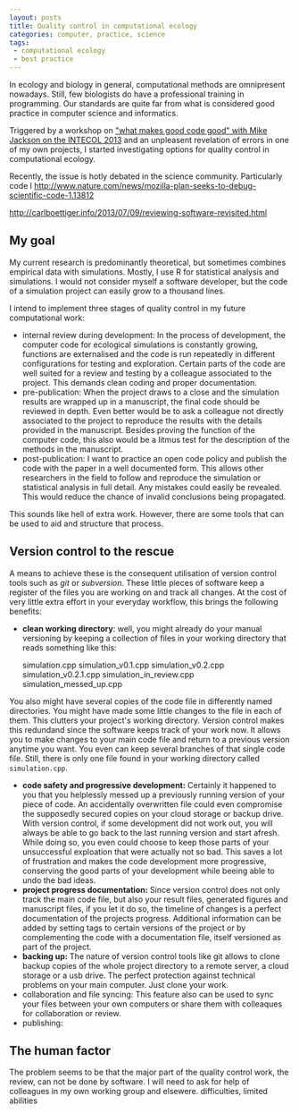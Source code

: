 ```yaml
---
layout: posts
title: Quality control in computational ecology
categories: computer, practice, science
tags: 
 - computational ecology
 - best practice
---
```


In ecology and biology in general, computational methods are omnipresent nowadays. Still, few biologists do have a professional training in programming. Our standards are quite far from what is considered good practice in computer science and informatics.

Triggered by a workshop on ["what makes good code good" with Mike Jackson on the INTECOL 2013](http://www.software.ac.uk/blog/2013-08-23-what-makes-good-code-good-intecol13) and an unpleasent revelation of errors in one of my own projects, I started investigating options for quality control in computational ecology. 

Recently, the issue is hotly debated in the science community. Particularly code l
http://www.nature.com/news/mozilla-plan-seeks-to-debug-scientific-code-1.13812

http://carlboettiger.info/2013/07/09/reviewing-software-revisited.html

## My goal
My current research is predominantly theoretical, but sometimes combines empirical data with simulations. Mostly, I use R for statistical analysis and simulations. I would not consider myself a software developer, but the code of a simulation project can easily grow to a thousand lines.

I intend to implement three stages of quality control in my future computational work:
- internal review during development: In the process of development, the computer code for ecological simulations is constantly growing, functions are externalised and the code is run repeatedly in different configurations for testing and exploration. Certain parts of the code are well suited for a review and testing by a colleague associated to the project. This demands clean coding and proper documentation. 
- pre-publication: When the project draws to a close and the simulation results are wrapped up in a manuscript, the final code should be reviewed in depth. Even better would be to ask a colleague not directly associated to the project to reproduce the results with the details provided in the manuscript. Besides proving the function of the computer code, this also would be a litmus test for the description of the methods in the manuscript. 
- post-publication: I want to practice an open code policy and publish the code with the paper in a well documented form. This allows other researchers in the field to follow and reproduce the simulation or statistical analysis in full detail. Any mistakes could easily be revealed. This would reduce the chance of invalid conclusions being propagated.

This sounds like hell of extra work. However, there are some tools that can be used to aid and structure that process. 

## Version control to the rescue
A means to achieve these is the consequent utilisation of version control tools such as *git* or *subversion*. These little pieces of software keep a register of the files you are working on and track all changes. At the cost of very little extra effort in your everyday workflow, this brings the following benefits:

 - 	**clean working directory**: well, you might already do your manual versioning by keeping a collection of files in your working directory that reads something like this: 
 
	simulation.cpp
	simulation_v0.1.cpp
	simulation_v0.2.cpp
	simulation_v0.2.1.cpp
	simulation_in_review.cpp
	simulation_messed_up.cpp 

 You also might have several copies of the code file in differently named directories. You might have made some little changes to the file in each of them. This clutters your project's working directory. Version control makes this redundand since the software keeps track of your work now. It allows you to make changes to your main code file and return to a previous version anytime you want. You even can keep several branches of that single code file. Still, there is only one file found in your working directory called `simulation.cpp`.
 - **code safety and progressive development:** Certainly it happened to you that you helplessly messed up a previously running version of your piece of code. An accidentally overwritten file could even compromise the supposedly secured copies on your cloud storage or backup drive. With version control, if some development did not work out, you will always be able to go back to the last running version and start afresh. While doing so, you even could choose to keep those parts of your unsuccessful exploation that were actually not so bad. This saves a lot of frustration and makes the code development more progressive, conserving the good parts of your development while beeing able to undo the bad ideas.
- **project progress documentation:** Since version control does not only track the main code file, but also your result files, generated figures and manuscript files, if you let it do so, the timeline of changes is a perfect documentation of the projects progress. Additional information can be added by setting tags to certain versions of the project or by complementing the code with a documentation file, itself versioned as part of the project.  
- **backing up:** The nature of version control tools like git allows to clone backup copies of the whole project directory to a remote server, a cloud storage or a usb drive. The perfect protection against technical problems on your main computer. Just clone your work. 
- collaboration and file syncing: This feature also can be used to sync your files between your own computers or share them with colleaques for collaboration or review. 
- publishing: 

## The human factor
The problem seems to be that the major part of the quality control work, the review, can not be done by software. I will need to ask for help of colleagues in my own working group and elsewere. difficulties, limited abilities
